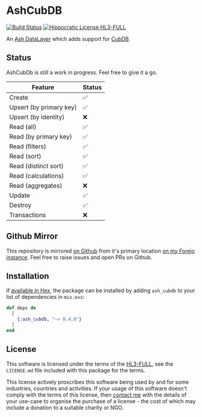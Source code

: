 # AshCubDB

[![Build Status](https://drone.harton.nz/api/badges/james/ash_cubdb/status.svg?ref=refs/heads/main)](https://drone.harton.nz/cinder/cinder)
[![Hippocratic License HL3-FULL](https://img.shields.io/static/v1?label=Hippocratic%20License&message=HL3-FULL&labelColor=5e2751&color=bc8c3d)](https://firstdonoharm.dev/version/3/0/full.html)

An [Ash DataLayer](https://ash-hq.org/docs/module/ash/latest/ash-datalayer)
which adds support for [CubDB](https://hex.pm/packages/cubdb).

## Status

AshCubDb is still a work in progress.  Feel free to give it a go.

| Feature                 | Status |
|-------------------------|--------|
| Create                  | ✅     |
| Upsert (by primary key) | ✅     |
| Upsert (by identity)    | ❌     |
| Read (all)              | ✅     |
| Read (by primary key)   | ✅     |
| Read (filters)          | ✅     |
| Read (sort)             | ✅     |
| Read (distinct sort)    | ✅     |
| Read (calculations)     | ✅     |
| Read (aggregates)       | ❌     |
| Update                  | ✅     |
| Destroy                 | ✅     |
| Transactions            | ❌     |

## Github Mirror

This repository is mirrored [on Github](https://github.com/jimsynz/ash_cubdb)
from it's primary location [on my Forejo instance](https://code.harton.nz/james/ash_cubdb).
Feel free to raise issues and open PRs on Github.

## Installation

If [available in Hex](https://hex.pm/docs/publish), the package can be installed
by adding `ash_cubdb` to your list of dependencies in `mix.exs`:

```elixir
def deps do
  [
    {:ash_cubdb, "~> 0.4.0"}
  ]
end
```

## License

This software is licensed under the terms of the
[HL3-FULL](https://firstdonoharm.dev), see the `LICENSE.md` file included with
this package for the terms.

This license actively proscribes this software being used by and for some
industries, countries and activities. If your usage of this software doesn't
comply with the terms of this license, then [contact me](mailto:james@harton.nz)
with the details of your use-case to organise the purchase of a license - the
cost of which may include a donation to a suitable charity or NGO.
